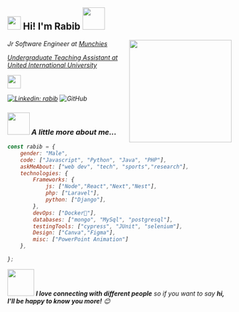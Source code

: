 <h2><img src="https://emojis.slackmojis.com/emojis/images/1531849430/4246/blob-sunglasses.gif?1531849430" width="30"/> Hi! I'm Rabib <img src="https://media.giphy.com/media/12oufCB0MyZ1Go/giphy.gif" width="50"></h2>
<img align='right' src="https://media.giphy.com/media/M9gbBd9nbDrOTu1Mqx/giphy.gif" width="230">
<p><em>Jr Software Engineer at <a href="https://www.munchies.com.bd/">Munchies
<p><em>Undergraduate Teaching Assistant at <a href="https://www.uiu.ac.bd/">United International University

</a><img src="https://media.giphy.com/media/WUlplcMpOCEmTGBtBW/giphy.gif" width="30"> 
</em></p>


[![Linkedin: rabib](https://img.shields.io/badge/-rabib-blue?style=flat-square&logo=Linkedin&logoColor=white&link=https://www.linkedin.com/in/motammim-haque-852a901ba/)](https://www.linkedin.com/in/motammim-haque-852a901ba/)
![GitHub](https://img.shields.io/github/followers/Rabib200?label=Follow&style=social)




### <img src="https://media.giphy.com/media/VgCDAzcKvsR6OM0uWg/giphy.gif" width="50"> A little more about me...  

```javascript
const rabib = {
    gender: "Male",
    code: ["Javascript", "Python", "Java", "PHP"],
    askMeAbout: ["web dev", "tech", "sports","research"],
    technologies: {
        Frameworks: {
            js: ["Node","React","Next","Nest"],
            php: ["Laravel"],
            python: ["Django"],
        },
        devOps: ["Docker🐳"],
        databases: ["mongo", "MySql", "postgresql"],
        testingTools: ["cypress", "JUnit", "selenium"],
        Design: ["Canva","Figma"],
        misc: ["PowerPoint Animation"]
    },
    
};
```

<img src="https://media.giphy.com/media/LnQjpWaON8nhr21vNW/giphy.gif" width="60"> <em><b>I love connecting with different people</b> so if you want to say <b>hi, I'll be happy to know you more!</b> 😊</em>
